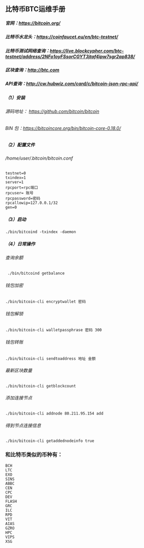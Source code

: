 ## 比特币BTC运维手册

####
##### 官网：https://bitcoin.org/
##### 比特币水龙头：https://coinfaucet.eu/en/btc-testnet/
##### 比特币测试网络查询：https://live.blockcypher.com/btc-testnet/address/2NFo1oyFSsorCGYT3jtaf4ipw7sgr2ap838/
##### 区块查询：http://btc.com
##### API查询：http://cw.hubwiz.com/card/c/bitcoin-json-rpc-api/

##### （1）安装
###### 源码地址： https://github.com/bitcoin/bitcoin
###### BIN 包：https://bitcoincore.org/bin/bitcoin-core-0.18.0/

##### （2）配置文件
###### /home/user/.bitcoin/bitcoin.conf
```
testnet=0
txindex=1
server=1
rpcport=rpc端口
rpcuser= 账号
rpcpassword=密码
rpcallowip=127.0.0.1/32
gen=0
```

##### （3）启动
`./bin/bitcoind -txindex -daemon`

##### （4）日常操作
###### 查询余额
` ./bin/bitcoind getbalance`

###### 钱包加密
`./bin/bitcoin-cli encryptwallet 密码`

###### 钱包解锁
`./bin/bitcoin-cli walletpassphrase 密码 300`

###### 钱包转账
`./bin/bitcoin-cli sendtoaddress 地址 金额`

###### 最新区块数量
`./bin/bitcoin-cli getblockcount`

###### 添加连接节点
`./bin/bitcoin-cli addnode 80.211.95.154 add`

###### 得到节点连接信息
`./bin/bitcoin-cli getaddednodeinfo true `


### 和比特币类似的币种有：
```
BCH
LTC
EXO
SINS
ABBC
CEN
CPC
DEV
FLASH
GRC
ILC
RPD
VIT
AIAS
GZRO
HPC
VIPS
XSG
```

